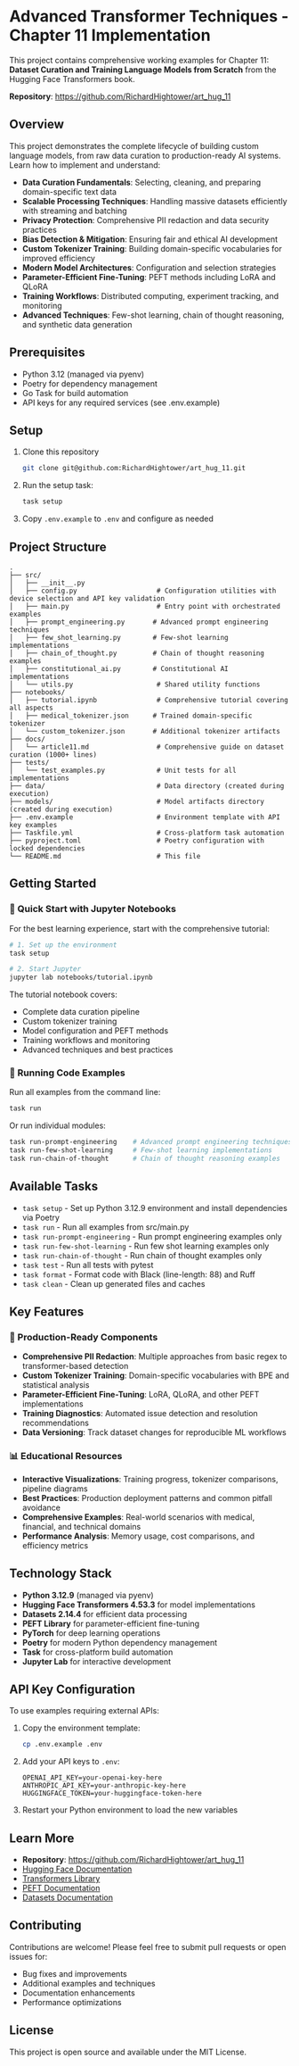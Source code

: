 # Advanced Transformer Techniques - Chapter 11 Implementation

This project contains comprehensive working examples for Chapter 11: **Dataset Curation and Training Language Models from Scratch** from the Hugging Face Transformers book.

**Repository**: https://github.com/RichardHightower/art_hug_11

## Overview

This project demonstrates the complete lifecycle of building custom language models, from raw data curation to production-ready AI systems. Learn how to implement and understand:

- **Data Curation Fundamentals**: Selecting, cleaning, and preparing domain-specific text data
- **Scalable Processing Techniques**: Handling massive datasets efficiently with streaming and batching
- **Privacy Protection**: Comprehensive PII redaction and data security practices
- **Bias Detection & Mitigation**: Ensuring fair and ethical AI development
- **Custom Tokenizer Training**: Building domain-specific vocabularies for improved efficiency
- **Modern Model Architectures**: Configuration and selection strategies
- **Parameter-Efficient Fine-Tuning**: PEFT methods including LoRA and QLoRA
- **Training Workflows**: Distributed computing, experiment tracking, and monitoring
- **Advanced Techniques**: Few-shot learning, chain of thought reasoning, and synthetic data generation

## Prerequisites

- Python 3.12 (managed via pyenv)
- Poetry for dependency management
- Go Task for build automation
- API keys for any required services (see .env.example)

## Setup

1. Clone this repository
   ```bash 
   git clone git@github.com:RichardHightower/art_hug_11.git
   ```
2. Run the setup task:
   ```bash
   task setup
   ```
3. Copy `.env.example` to `.env` and configure as needed

## Project Structure

```
.
├── src/
│   ├── __init__.py
│   ├── config.py                    # Configuration utilities with device selection and API key validation
│   ├── main.py                      # Entry point with orchestrated examples
│   ├── prompt_engineering.py       # Advanced prompt engineering techniques
│   ├── few_shot_learning.py        # Few-shot learning implementations
│   ├── chain_of_thought.py         # Chain of thought reasoning examples
│   ├── constitutional_ai.py        # Constitutional AI implementations
│   └── utils.py                     # Shared utility functions
├── notebooks/
│   ├── tutorial.ipynb               # Comprehensive tutorial covering all aspects
│   ├── medical_tokenizer.json      # Trained domain-specific tokenizer
│   └── custom_tokenizer.json       # Additional tokenizer artifacts
├── docs/
│   └── article11.md                 # Comprehensive guide on dataset curation (1000+ lines)
├── tests/
│   └── test_examples.py             # Unit tests for all implementations
├── data/                            # Data directory (created during execution)
├── models/                          # Model artifacts directory (created during execution)
├── .env.example                     # Environment template with API key examples
├── Taskfile.yml                     # Cross-platform task automation
├── pyproject.toml                   # Poetry configuration with locked dependencies
└── README.md                        # This file
```

## Getting Started

### 🚀 Quick Start with Jupyter Notebooks

For the best learning experience, start with the comprehensive tutorial:

```bash
# 1. Set up the environment
task setup

# 2. Start Jupyter
jupyter lab notebooks/tutorial.ipynb
```

The tutorial notebook covers:
- Complete data curation pipeline
- Custom tokenizer training
- Model configuration and PEFT methods
- Training workflows and monitoring
- Advanced techniques and best practices

### 📝 Running Code Examples

Run all examples from the command line:
```bash
task run
```

Or run individual modules:
```bash
task run-prompt-engineering    # Advanced prompt engineering techniques
task run-few-shot-learning     # Few-shot learning implementations  
task run-chain-of-thought      # Chain of thought reasoning examples
```

## Available Tasks

- `task setup` - Set up Python 3.12.9 environment and install dependencies via Poetry
- `task run` - Run all examples from src/main.py
- `task run-prompt-engineering` - Run prompt engineering examples only
- `task run-few-shot-learning` - Run few shot learning examples only  
- `task run-chain-of-thought` - Run chain of thought examples only
- `task test` - Run all tests with pytest
- `task format` - Format code with Black (line-length: 88) and Ruff
- `task clean` - Clean up generated files and caches

## Key Features

### 🔧 Production-Ready Components

- **Comprehensive PII Redaction**: Multiple approaches from basic regex to transformer-based detection
- **Custom Tokenizer Training**: Domain-specific vocabularies with BPE and statistical analysis
- **Parameter-Efficient Fine-Tuning**: LoRA, QLoRA, and other PEFT implementations
- **Training Diagnostics**: Automated issue detection and resolution recommendations
- **Data Versioning**: Track dataset changes for reproducible ML workflows

### 📊 Educational Resources

- **Interactive Visualizations**: Training progress, tokenizer comparisons, pipeline diagrams
- **Best Practices**: Production deployment patterns and common pitfall avoidance
- **Comprehensive Examples**: Real-world scenarios with medical, financial, and technical domains
- **Performance Analysis**: Memory usage, cost comparisons, and efficiency metrics

## Technology Stack

- **Python 3.12.9** (managed via pyenv)
- **Hugging Face Transformers 4.53.3** for model implementations
- **Datasets 2.14.4** for efficient data processing
- **PEFT Library** for parameter-efficient fine-tuning
- **PyTorch** for deep learning operations
- **Poetry** for modern Python dependency management
- **Task** for cross-platform build automation
- **Jupyter Lab** for interactive development

## API Key Configuration

To use examples requiring external APIs:

1. Copy the environment template:
   ```bash
   cp .env.example .env
   ```

2. Add your API keys to `.env`:
   ```env
   OPENAI_API_KEY=your-openai-key-here
   ANTHROPIC_API_KEY=your-anthropic-key-here  
   HUGGINGFACE_TOKEN=your-huggingface-token-here
   ```

3. Restart your Python environment to load the new variables

## Learn More

- **Repository**: https://github.com/RichardHightower/art_hug_11
- [Hugging Face Documentation](https://huggingface.co/docs)
- [Transformers Library](https://github.com/huggingface/transformers)
- [PEFT Documentation](https://huggingface.co/docs/peft)
- [Datasets Documentation](https://huggingface.co/docs/datasets)

## Contributing

Contributions are welcome! Please feel free to submit pull requests or open issues for:
- Bug fixes and improvements
- Additional examples and techniques
- Documentation enhancements
- Performance optimizations

## License

This project is open source and available under the MIT License.
